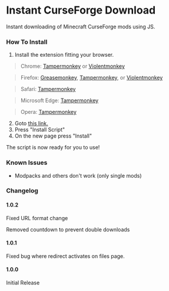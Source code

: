 # Instant CurseForge Download
Instant downloading of Minecraft CurseForge mods using JS.

### How To Install
1. Install the extension fitting your browser.
>Chrome: [Tampermonkey](https://chrome.google.com/webstore/detail/tampermonkey/dhdgffkkebhmkfjojejmpbldmpobfkfo) or [Violentmonkey](https://chrome.google.com/webstore/detail/violentmonkey/jinjaccalgkegednnccohejagnlnfdag)

>Firefox: [Greasemonkey](https://addons.mozilla.org/en-US/firefox/addon/greasemonkey/), [Tampermonkey](https://addons.mozilla.org/en-US/firefox/addon/tampermonkey/), or [Violentmonkey](https://addons.mozilla.org/en-US/firefox/addon/violentmonkey/)

>Safari: [Tampermonkey](https://www.tampermonkey.net/?browser=safari)

>Microsoft Edge: [Tampermonkey](https://www.microsoft.com/en-us/p/tampermonkey/9nblggh5162s?rtc=1&activetab=pivot:overviewtab)

>Opera: [Tampermonkey](https://addons.opera.com/en/extensions/details/tampermonkey-beta/)


2. Goto [this link.](https://greasyfork.org/en/scripts/388353-curseforge-instant-download)
3. Press "Install Script"
4. On the new page press "Install"

The script is now ready for you to use!

### Known Issues

- Modpacks and others don't work (only single mods)


### Changelog

#### 1.0.2
Fixed URL format change

Removed countdown to prevent double downloads

#### 1.0.1
Fixed bug where redirect activates on files page.

#### 1.0.0
Initial Release
